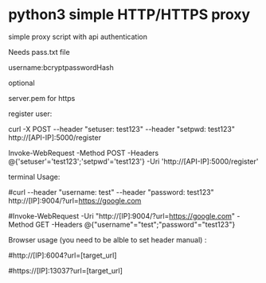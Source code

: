 # python3 simple HTTP/HTTPS proxy
simple proxy script with api authentication

Needs pass.txt file

username:bcryptpasswordHash

optional

server.pem for https

register user:

curl -X POST  --header "setuser: test123" --header "setpwd: test123" http://[API-IP]:5000/register

Invoke-WebRequest -Method POST -Headers @{'setuser'='test123';'setpwd'='test123'} -Uri 'http://[API-IP]:5000/register'

terminal Usage:

#curl --header "username: test" --header "password: test123" http://[IP]:9004/?url=https://google.com

#Invoke-WebRequest -Uri "http://[IP]:9004/?url=https://google.com" -Method GET -Headers @{"username"="test";"password"="test123"}

Browser usage (you need to be alble to set header manual) :

#http://[IP]:6004?url=[target_url]

#https://[IP]:13037?url=[target_url]
